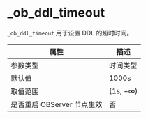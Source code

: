 # _ob_ddl_timeout

`_ob_ddl_timeout`  用于设置 DDL 的超时时间。

| **属性** | **描述** |
| --- | --- |
| 参数类型 | 时间类型 |
| 默认值 | 1000s |
| 取值范围 | [1s,  +∞) |
| 是否重启 OBServer 节点生效 | 否 |
